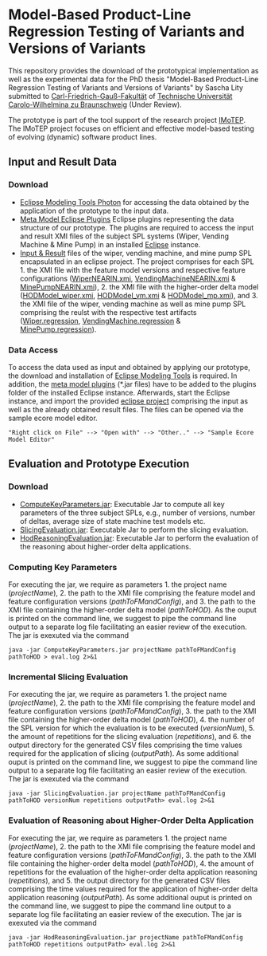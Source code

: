 # Model-Based Product-Line Regression Testing of Variants and Versions of Variants
This repository provides the download of the prototypical implementation as well as the experimental data for the PhD thesis "Model-Based Product-Line Regression Testing of Variants and Versions of Variants" by Sascha Lity submitted to [Carl-Friedrich-Gauß-Fakultät](https://www.tu-braunschweig.de/fk1/index.html) of [Technische Universität Carolo-Wilhelmina zu Braunschweig](https://www.tu-braunschweig.de/) (Under Review).

The prototype is part of the tool support of the research project [IMoTEP](http://www.dfg-spp1593.de/imotep/).
The IMoTEP project focuses on efficient and effective model-based testing of evolving (dynamic) software product lines.

## Input and Result Data
### Download
* [Eclipse Modeling Tools Photon](https://www.eclipse.org/downloads/packages/release/photon/r/eclipse-modeling-tools) for accessing the data obtained by the application of the prototype to the input data.
* [Meta Model Eclipse Plugins](Metamodel_plugins) Eclipse plugins representing the data structure of our prototype. The plugins are required to access the input and result XMI files of the subject SPL systems (Wiper, Vending Machine & Mine Pump) in an installed [Eclipse](https://www.eclipse.org/downloads/packages/release/photon/r/eclipse-modeling-tools) instance.
* [Input & Result](PhD_thesis_data) files of the wiper, vending machine, and mine pump SPL encapsulated in an eclipse project. The project comprises for each SPL 1. the XMI file with the feature model versions and respective feature configurations ([WiperNEARIN.xmi](PhD_thesis_data/Wiper/WiperNEARIN.xmi), [VendingMachineNEARIN.xmi](PhD_thesis_data/VendingMachine/VendingMachineNEARIN.xmi) & [MinePumpNEARIN.xmi](PhD_thesis_data/MinePump/MinePumpNEARIN.xmi)), 2. the XMI file with the higher-order delta model ([HODModel_wiper.xmi](PhD_thesis_data/Wiper/HODModel_wiper.xmi), [HODModel_vm.xmi](PhD_thesis_data/VendingMachine/HODModel_vm.xmi) & [HODModel_mp.xmi](PhD_thesis_data/MinePump/HODModel_mp.xmi)), and 3. the XMI file of the wiper, vending machine as well as mine pump SPL comprising the reulst with the respective test artifacts ([Wiper.regression](PhD_thesis_data/Wiper/Wiper.regression), [VendingMachine.regression](PhD_thesis_data/VendingMachine/VendingMachine.regression) & [MinePump.regression](PhD_thesis_data/MinePump/MinePump.regression)).

### Data Access
To access the data used as input and obtained by applying our prototype, the download and installation of [Eclipse Modeling Tools](https://www.eclipse.org/downloads/packages/release/photon/r/eclipse-modeling-tools) is required. In addition, the [meta model plugins](Metamodel_plugins) (*.jar files) have to be added to the plugins folder of the installed Eclipse instance. Afterwards, start the Eclipse instance, and import the provided [eclipse project](PhD_thesis_data) comprising the input as well as the already obtained result files. The files can be opened via the sample ecore model editor.
```
"Right click on File" --> "Open with" --> "Other.." --> "Sample Ecore Model Editor"
```

<!--* [Prototypical implementation](prototype.jar) of our framework facilitating SPL regression testing.-->
## Evaluation and Prototype Execution
### Download
* [ComputeKeyParameters.jar](Jar/ComputeKeyParameters.jar): Executable Jar to compute all key parameters of the three subject SPLs, e.g., number of versions, number of deltas, average size of state machine test models etc.
* [SlicingEvaluation.jar](Jar/SlicingEvaluation.jar): Executable Jar to perform the slicing evaluation.
* [HodReasoningEvaluation.jar](Jar/HodReasoningEvaluation.jar): Executable Jar to perform the evaluation of the reasoning about higher-order delta applications.

### Computing Key Parameters
For executing the jar, we require as parameters 1. the project name (*projectName*), 2. the path to the XMI file comprising the feature model and feature configuration versions (*pathToFMandConfig*), and 3. the path to the XMI file containing the higher-order delta model (*pathToHOD*). As the ouput is printed on the command line, we suggest to pipe the command line output to a separate log file facilitating an easier review of the execution. The jar is exexuted via the command
```
java -jar ComputeKeyParameters.jar projectName pathToFMandConfig pathToHOD > eval.log 2>&1
```

### Incremental Slicing Evaluation
For executing the jar, we require as parameters 1. the project name (*projectName*), 2. the path to the XMI file comprising the feature model and feature configuration versions (*pathToFMandConfig*), 3. the path to the XMI file containing the higher-order delta model (*pathToHOD*), 4. the number of the SPL version for which the evaluation is to be executed (*versionNum*), 5. the amount of repetitions for the slicing evaluation (*repetitions*), and 6. the output directory for the generated CSV files comprising the time values required for the application of slicing (*outputPath*). As some additional ouput is printed on the command line, we suggest to pipe the command line output to a separate log file facilitating an easier review of the execution. The jar is exexuted via the command
```
java -jar SlicingEvaluation.jar projectName pathToFMandConfig pathToHOD versionNum repetitions outputPath> eval.log 2>&1
```

### Evaluation of Reasoning about Higher-Order Delta Application
For executing the jar, we require as parameters 1. the project name (*projectName*), 2. the path to the XMI file comprising the feature model and feature configuration versions (*pathToFMandConfig*), 3. the path to the XMI file containing the higher-order delta model (*pathToHOD*), 4. the amount of repetitions for the evaluation of the higher-order delta application reasoning (*repetitions*), and 5. the output directory for the generated CSV files comprising the time values required for the application of higher-order delta application reasoning (*outputPath*). As some additional ouput is printed on the command line, we suggest to pipe the command line output to a separate log file facilitating an easier review of the execution. The jar is exexuted via the command
```
java -jar HodReasoningEvaluation.jar projectName pathToFMandConfig pathToHOD repetitions outputPath> eval.log 2>&1
```

<!--### Prototype Execution
For executing the prototype of our framework, we require as parameters 1. the project name (*projectName*), 2. the path to the XMI file comprising the feature model and feature configuration versions (*pathToFMandConfig*), 3. the path to the XMI file containing the higher-order delta model (*pathToHOD*), and 4. the path to the output folder (*pathToOutput*). As the prototype prints information on the command line, we suggest to pipe the command line output to a separate log file facilitating an easier review of the execution. In addition, the execution of the included test-case generator requires a specific amount of heap memory, where we suggest 10GB if possible. To this end, the prototype is executed via the command
```
java -Xmx10000M -jar prototype.jar projectName pathToFMandConfig pathToHOD pathToOutput > eval.log 2>&1
```
-->
